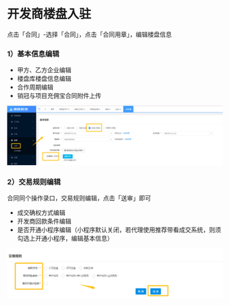 # 开发商楼盘入驻

点击「合同」-选择「合同」，点击「合同用章」，编辑楼盘信息

### 1）基本信息编辑

* 甲方、乙方企业编辑
* 楼盘库楼盘信息编辑
* 合作周期编辑
* 销冠与项目充佣宝合同附件上传

![](/assets/import.png合同2)

### 2）交易规则编辑

合同同个操作录口，交易规则编辑，点击「送审」即可

* 成交确权方式编辑
* 开发商回款条件编辑
* 是否开通小程序编辑（小程序默认关闭，若代理使用推荐带看成交系统，则须勾选上开通小程序，编辑基本信息）

![](/assets/import.png合同123)

